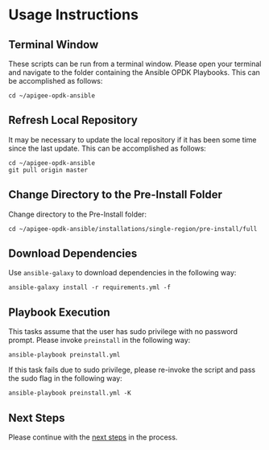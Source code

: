 # Usage Instructions

## Terminal Window
These scripts can be run from a terminal window. Please open your terminal and navigate to the folder
containing the Ansible OPDK Playbooks. This can be accomplished as follows: 

    cd ~/apigee-opdk-ansible

## Refresh Local Repository
It may be necessary to update the local repository if it has been some time since the last update.
This can be accomplished as follows: 

    cd ~/apigee-opdk-ansible
    git pull origin master

## Change Directory to the Pre-Install Folder
Change directory to the Pre-Install folder:

    cd ~/apigee-opdk-ansible/installations/single-region/pre-install/full

## Download Dependencies
Use `ansible-galaxy` to download dependencies in the following way: 

    ansible-galaxy install -r requirements.yml -f

## Playbook Execution

This tasks assume that the user has sudo privilege with no password prompt. Please invoke `preinstall` in the following way:
    
    ansible-playbook preinstall.yml

If this task fails due to sudo privilege, please re-invoke the script and pass the sudo flag in the following way: 

    ansible-playbook preinstall.yml -K
    

## Next Steps

Please continue with the [next steps](../../README.md#quick-start-usage-overview) in the process.